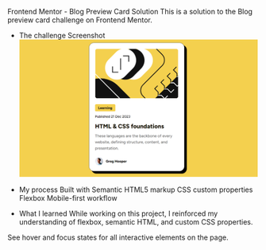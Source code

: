 Frontend Mentor - Blog Preview Card Solution
This is a solution to the Blog preview card challenge on Frontend Mentor.

- The challenge
  Screenshot
  ![alt text](image.png)

- My process
  Built with
  Semantic HTML5 markup
  CSS custom properties
  Flexbox
  Mobile-first workflow

- What I learned
  While working on this project, I reinforced my understanding of flexbox, semantic HTML, and custom CSS properties.

See hover and focus states for all interactive elements on the page.

